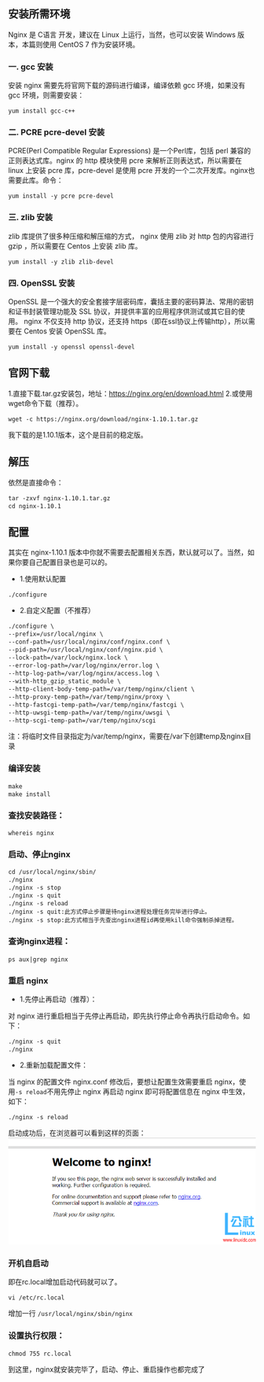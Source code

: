## 安装所需环境
Nginx 是 C语言 开发，建议在 Linux 上运行，当然，也可以安装 Windows 版本，本篇则使用 CentOS 7 作为安装环境。

### 一. gcc 安装
安装 nginx 需要先将官网下载的源码进行编译，编译依赖 gcc 环境，如果没有 gcc 环境，则需要安装：
```
yum install gcc-c++
```

### 二. PCRE pcre-devel 安装
PCRE(Perl Compatible Regular Expressions) 是一个Perl库，包括 perl 兼容的正则表达式库。nginx 的 http 模块使用 pcre 来解析正则表达式，所以需要在 linux 上安装 pcre 库，pcre-devel 是使用 pcre 开发的一个二次开发库。nginx也需要此库。命令：
```
yum install -y pcre pcre-devel
```

### 三. zlib 安装
zlib 库提供了很多种压缩和解压缩的方式， nginx 使用 zlib 对 http 包的内容进行 gzip ，所以需要在 Centos 上安装 zlib 库。
```
yum install -y zlib zlib-devel
```

### 四. OpenSSL 安装
OpenSSL 是一个强大的安全套接字层密码库，囊括主要的密码算法、常用的密钥和证书封装管理功能及 SSL 协议，并提供丰富的应用程序供测试或其它目的使用。
nginx 不仅支持 http 协议，还支持 https（即在ssl协议上传输http），所以需要在 Centos 安装 OpenSSL 库。
```
yum install -y openssl openssl-devel
```


## 官网下载
1.直接下载.tar.gz安装包，地址：https://nginx.org/en/download.html
2.或使用wget命令下载（推荐）。
```
wget -c https://nginx.org/download/nginx-1.10.1.tar.gz
```

我下载的是1.10.1版本，这个是目前的稳定版。

## 解压
依然是直接命令：
```
tar -zxvf nginx-1.10.1.tar.gz
cd nginx-1.10.1
```

## 配置
其实在 nginx-1.10.1 版本中你就不需要去配置相关东西，默认就可以了。当然，如果你要自己配置目录也是可以的。

* 1.使用默认配置
```
./configure
```

* 2.自定义配置（不推荐）
```
./configure \
--prefix=/usr/local/nginx \
--conf-path=/usr/local/nginx/conf/nginx.conf \
--pid-path=/usr/local/nginx/conf/nginx.pid \
--lock-path=/var/lock/nginx.lock \
--error-log-path=/var/log/nginx/error.log \
--http-log-path=/var/log/nginx/access.log \
--with-http_gzip_static_module \
--http-client-body-temp-path=/var/temp/nginx/client \
--http-proxy-temp-path=/var/temp/nginx/proxy \
--http-fastcgi-temp-path=/var/temp/nginx/fastcgi \
--http-uwsgi-temp-path=/var/temp/nginx/uwsgi \
--http-scgi-temp-path=/var/temp/nginx/scgi
```
注：将临时文件目录指定为/var/temp/nginx，需要在/var下创建temp及nginx目录

### 编译安装
```
make
make install
```

### 查找安装路径：
```
whereis nginx
```

### 启动、停止nginx
```
cd /usr/local/nginx/sbin/
./nginx 
./nginx -s stop
./nginx -s quit
./nginx -s reload
./nginx -s quit:此方式停止步骤是待nginx进程处理任务完毕进行停止。
./nginx -s stop:此方式相当于先查出nginx进程id再使用kill命令强制杀掉进程。
```

### 查询nginx进程：
```
ps aux|grep nginx
```

### 重启 nginx
* 1.先停止再启动（推荐）：

对 nginx 进行重启相当于先停止再启动，即先执行停止命令再执行启动命令。如下：
```
./nginx -s quit
./nginx
```

* 2.重新加载配置文件：

当 nginx 的配置文件 nginx.conf 修改后，要想让配置生效需要重启 nginx，使用`-s reload`不用先停止 nginx 再启动 nginx 即可将配置信息在 nginx 中生效，如下：
```
./nginx -s reload
```

启动成功后，在浏览器可以看到这样的页面：
![](img/img01.png)


### 开机自启动
即在rc.local增加启动代码就可以了。
```
vi /etc/rc.local
```

增加一行 `/usr/local/nginx/sbin/nginx`

### 设置执行权限：
```
chmod 755 rc.local
```



到这里，nginx就安装完毕了，启动、停止、重启操作也都完成了